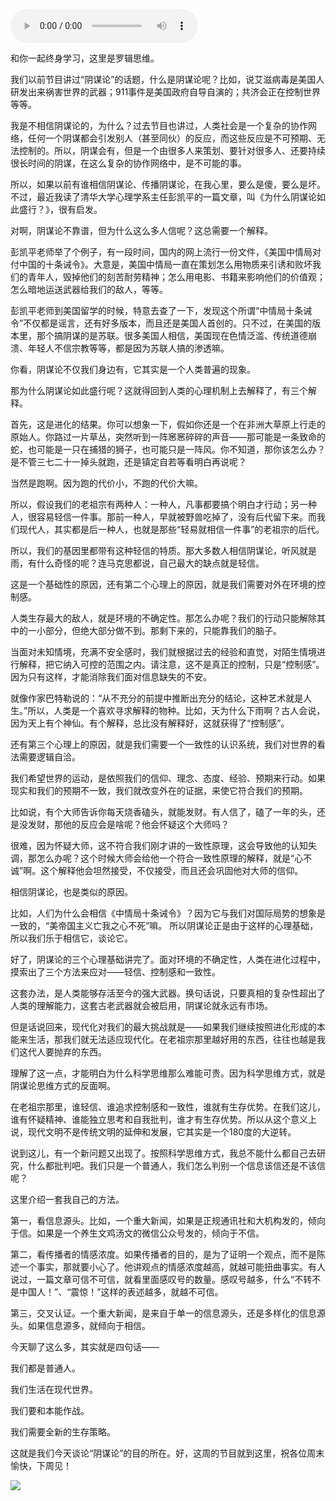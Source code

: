 <audio src="http://igetoss.cdn.igetget.com/mp3/201707/13/201707131511146525604253.mp3" controls="controls">您的浏览器不支持 audio 标签。</audio><p>和你一起终身学习，这里是罗辑思维。</p><p>我们以前节目讲过“阴谋论”的话题，什么是阴谋论呢？比如，说艾滋病毒是美国人研发出来祸害世界的武器；911事件是美国政府自导自演的；共济会正在控制世界等等。</p><p>我是不相信阴谋论的，为什么？过去节目也讲过，人类社会是一个复杂的协作网络，任何一个阴谋都会引发别人（甚至同伙）的反应，而这些反应是不可预期、无法控制的。所以，阴谋会有，但是一个由很多人来策划、要针对很多人、还要持续很长时间的阴谋，在这么复杂的协作网络中，是不可能的事。</p><p>所以，如果以前有谁相信阴谋论、传播阴谋论，在我心里，要么是傻，要么是坏。不过，最近我读了清华大学心理学系主任彭凯平的一篇文章，叫《为什么阴谋论如此盛行？》，很有启发。</p><p>对啊，阴谋论不靠谱，但为什么这么多人信呢？这总需要一个解释。</p><p>彭凯平老师举了个例子，有一段时间，国内的网上流行一份文件，《美国中情局对付中国的十条诫令》。大意是，美国中情局一直在策划怎么用物质来引诱和败坏我们的青年人，毁掉他们的刻苦耐劳精神；怎么用电影、书籍来影响他们的价值观；怎么暗地运送武器给我们的敌人，等等。</p><p>彭凯平老师到美国留学的时候，特意去查了一下，发现这个所谓“中情局十条诫令”不仅都是谣言，还有好多版本，而且还是美国人首创的。只不过，在美国的版本里，那个搞阴谋的是苏联。很多美国人相信，美国现在色情泛滥、传统道德崩溃、年轻人不信宗教等等，都是因为苏联人搞的渗透嘛。</p><p>你看，阴谋论不仅我们身边有，它其实是一个人类普遍的现象。</p><p>那为什么阴谋论如此盛行呢？这就得回到人类的心理机制上去解释了，有三个解释。</p><p>首先，这是进化的结果。你可以想象一下，假如你还是一个在非洲大草原上行走的原始人。你路过一片草丛，突然听到一阵窸窸碎碎的声音——那可能是一条致命的蛇，也可能是一只在捕猎的狮子，也可能只是一阵风。你不知道，那你该怎么办？是不管三七二十一掉头就跑，还是镇定自若等看明白再说呢？</p><p>当然是跑啊。因为跑的代价小，不跑的代价大嘛。</p><p>所以，假设我们的老祖宗有两种人：一种人，凡事都要搞个明白才行动；另一种人，很容易轻信一件事。那前一种人，早就被野兽吃掉了，没有后代留下来。而我们现代人，其实都是后一种人，也就是那些“轻易就相信一件事”的老祖宗的后代。</p><p>所以，我们的基因里都带有这种轻信的特质。那大多数人相信阴谋论，听风就是雨，有什么奇怪的呢？连马克思都说，自己最大的缺点就是轻信。</p><p>这是一个基础性的原因，还有第二个心理上的原因，就是我们需要对外在环境的控制感。</p><p>人类生存最大的敌人，就是环境的不确定性。那怎么办呢？我们的行动只能解除其中的一小部分，但绝大部分做不到。那剩下来的，只能靠我们的脑子。</p><p>当面对未知情境，充满不安全感时，我们就根据过去的经验和直觉，对陌生情境进行解释，把它纳入可控的范围之内。请注意，这不是真正的控制，只是“控制感”。因为只有这样，才能消除我们面对信息缺失的不安。</p><p>就像作家巴特勒说的：“从不充分的前提中推断出充分的结论，这种艺术就是人生。”所以，人类是一个喜欢寻求解释的物种。比如，天为什么下雨啊？古人会说，因为天上有个神仙。有个解释，总比没有解释好，这就获得了“控制感”。</p><p>还有第三个心理上的原因，就是我们需要一个一致性的认识系统，我们对世界的看法需要逻辑自洽。</p><p>我们希望世界的运动，是依照我们的信仰、理念、态度、经验、预期来行动。如果现实和我们的预期不一致，我们就改变外在的证据，来使它符合我们的预期。</p><p>比如说，有个大师告诉你每天烧香磕头，就能发财。有人信了，磕了一年的头，还是没发财，那他的反应会是啥呢？他会怀疑这个大师吗？</p><p>很难，因为怀疑大师，这不符合我们刚才讲的一致性原理，这会导致他的认知失调，那怎么办呢？这个时候大师会给他一个符合一致性原理的解释，就是“心不诚”啊。这个解释他会坦然接受，不仅接受，而且还会巩固他对大师的信仰。</p><p>相信阴谋论，也是类似的原因。</p><p>比如，人们为什么会相信《中情局十条诫令》？因为它与我们对国际局势的想象是一致的，“美帝国主义亡我之心不死”嘛。 所以阴谋论正是由于这样的心理基础，所以我们乐于相信它，谈论它。</p><p>好了，阴谋论的三个心理基础讲完了。面对环境的不确定性，人类在进化过程中，摸索出了三个方法来应对——轻信、控制感和一致性。</p><p>这套办法，是人类能够存活至今的强大武器。换句话说，只要真相的复杂性超出了人类的理解能力，这套古老武器就会被启用，阴谋论就永远有市场。</p><p>但是话说回来，现代化对我们的最大挑战就是——如果我们继续按照进化形成的本能来生活，那我们就无法适应现代化。在老祖宗那里越好用的东西，往往也越是我们这代人要抛弃的东西。</p><p>理解了这一点，才能明白为什么科学思维那么难能可贵。因为科学思维方式，就是阴谋论思维方式的反面啊。</p><p>在老祖宗那里，谁轻信、谁追求控制感和一致性，谁就有生存优势。在我们这儿，谁有怀疑精神、谁能独立思考和自我批判，谁才有生存优势。所以从这个意义上说，现代文明不是传统文明的延伸和发展，它其实是一个180度的大逆转。</p><p>说到这儿，有一个新问题又出现了。按照科学思维方式，我总不能什么都自己去研究，什么都批判吧。我们只是一个普通人，我们怎么判别一个信息该信还是不该信呢？</p><p>这里介绍一套我自己的方法。</p><p>第一，看信息源头。比如，一个重大新闻，如果是正规通讯社和大机构发的，倾向于信。如果是一个养生文鸡汤文的微信公众号发的，倾向于不信。</p><p>第二，看传播者的情感浓度。如果传播者的目的，是为了证明一个观点，而不是陈述一个事实，那就要小心了。他讲观点的情感浓度越高，就越可能扭曲事实。有人说过，一篇文章可信不可信，就看里面感叹号的数量。感叹号越多，什么“不转不是中国人！”、“震惊！”这样的表述越多，就越不可信。</p><p>第三，交叉认证。一个重大新闻，是来自于单一的信息源头，还是多样化的信息源头。如果信息源多，就倾向于相信。</p><p>今天聊了这么多，其实就是四句话——</p><p>我们都是普通人。</p><p>我们生活在现代世界。</p><p>我们要和本能作战。</p><p>我们需要全新的生存策略。</p><p>这就是我们今天谈论“阴谋论”的目的所在。好，这周的节目就到这里，祝各位周末愉快，下周见！</p><img src="https://piccdn.igetget.com/img/201707/13/201707132341218587284447.jpg" />